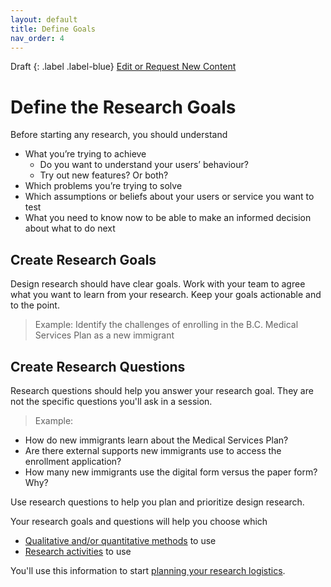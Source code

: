 ```yaml
---
layout: default
title: Define Goals
nav_order: 4
---
```


Draft
{: .label .label-blue}
[Edit or Request New Content](https://github.com/bcgov/design-research-guide/issues/new/choose)

# Define the Research Goals
Before starting any research, you should understand

- What you’re trying to achieve
  - Do you want to understand your users’ behaviour?
  - Try out new features? Or both?
- Which problems you’re trying to solve
- Which assumptions or beliefs about your users or service you want to test
- What you need to know now to be able to make an informed decision about what to do next

## Create Research Goals

Design research should have clear goals. Work with your team to agree what you want to learn from your research. Keep your goals actionable and to the point.

>Example: Identify the challenges of enrolling in the B.C. Medical Services Plan as a new immigrant

## Create Research Questions

Research questions should help you answer your research goal. They are not the specific questions you'll ask in a session.

> Example:
- How do new immigrants learn about the Medical Services Plan?
- Are there external supports new immigrants use to access the enrollment application?
- How many new immigrants use the digital form versus the paper form? Why?

Use research questions to help you plan and prioritize design research.

Your research goals and questions will help you choose which
- [Qualitative and/or quantitative methods](https://bcgov.github.io/design-research-guide/understand-user-research.html#qualitative-vs-quantitative) to use
- [Research activities](https://bcgov.github.io/design-research-guide/activities/) to use

You'll use this information to start [planning your research logistics](https://bcgov.github.io/design-research-guide/planning-research/).
